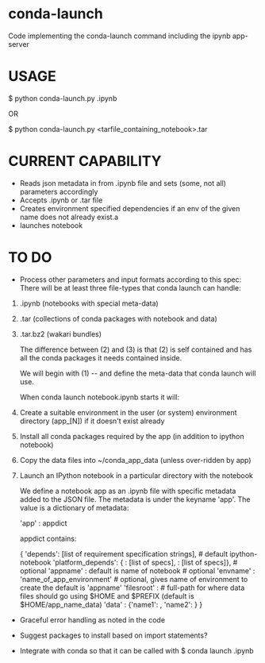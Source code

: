 conda-launch
============

Code implementing the conda-launch command including the ipynb app-server

# USAGE


$ python conda-launch.py <ipython-notebook>.ipynb

OR

$ python conda-launch.py <tarfile_containing_notebook>.tar


# CURRENT CAPABILITY

- Reads json metadata in from .ipynb file and sets (some, not all) parameters accordingly
- Accepts .ipynb or .tar file
- Creates environment specified dependencies if an env of the given name does not already exist.a
- launches notebook

# TO DO

- Process other parameters and input formats according to this spec:
     There will be at least  three file-types that conda launch can handle:

1. .ipynb    (notebooks with special meta-data)
2. .tar        (collections of conda packages with notebook and data)
3. .tar.bz2  (wakari bundles)

     The difference between (2) and (3) is that (2) is self contained and has all the conda packages it needs contained inside.

     We will begin with (1) -- and define the meta-data that conda launch will use.

     When conda launch notebook.ipynb starts it will:

1. Create a suitable environment in the user (or system) environment directory (app_<name>[N]) if it doesn't exist already
2. Install all conda packages required by the app (in addition to ipython notebook)
3. Copy the data files into ~/conda_app_data (unless over-ridden by app)
4. Launch an IPython notebook in a particular directory with the notebook

     We define a notebook app as an .ipynb file with specific metadata added to the JSON file.  The metadata is under the keyname 'app'.  The value is a dictionary of metadata:

     'app' : appdict

     appdict contains:

     {
     'depends': [list of requirement specification strings],  # default ipython-notebook
     'platform_depends': {<platform> : [list of specs], <platform2> : [list of specs]}, # optional
     'appname' : default is name of notebook  # optional
     'envname' : 'name_of_app_environment' # optional, gives name of environment to create the default is 'appname'
     'filesroot' : <path name of where files should be placed>  # full-path for where data files should go using $HOME and $PREFIX (default is $HOME/app_name_data)
     'data' : {'name1': <base-64 encoded binary>, 'name2': <base-64 encoded binary>}
     }

- Graceful error handling as noted in the code

- Suggest packages to install based on import statements?

- Integrate with conda so that it can be called with
$ conda launch <myfile>.ipynb
